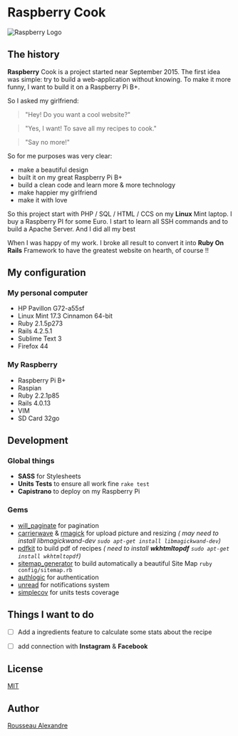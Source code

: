 Raspberry Cook
=========


![Raspberry Logo](https://raw.githubusercontent.com/madeindjs/raspberry_cook/master/public/assets/images/og_image.png)


The history
-----------------


**Raspberry** Cook is a project started near September 2015. The first idea was simple: try to build a web-application without knowing. To make it more funny, I want to build it on a Raspberry Pi B+.

So I asked my girlfriend:

>"Hey! Do you want a cool website?"

>"Yes, I want! To save all my recipes to cook."

>"Say no more!"


So for me purposes was very clear:


* make a beautiful design
* built it on my great Raspberry Pi B+
* build a clean code and learn more & more technology
* make happier my girlfriend
* make it with love

So this project start with PHP / SQL / HTML / CCS on my **Linux** Mint laptop. I buy a Raspberry PI for some Euro. I start to learn all SSH commands and to build a Apache Server. And I did all my best

When I was happy of my work. I broke all result to convert it into **Ruby On Rails** Framework to have the greatest website on hearth, of course !!

My configuration
------------------------

### My personal computer

* HP Pavillon G72-a55sf
* Linux Mint 17.3 Cinnamon 64-bit
* Ruby 2.1.5p273
* Rails 4.2.5.1
* Sublime Text 3
* Firefox 44


### My Raspberry
* Raspberry Pi B+
* Raspian
* Ruby 2.2.1p85
* Rails 4.0.13
* VIM
* SD Card 32go


Development
-----------------------

### Global things

* **SASS** for Stylesheets
* **Units Tests** to ensure all work fine `rake test`
* **Capistrano** to deploy on my Raspberry Pi

### Gems

* [will_paginate](https://github.com/mislav/will_paginate) for pagination
* [carrierwave](https://github.com/carrierwaveuploader/carrierwave) & [rmagick](https://github.com/rmagick/rmagick) for upload picture and resizing *( may need to install libmagickwand-dev `sudo apt-get install libmagickwand-dev`)*
* [pdfkit](https://github.com/pdfkit/pdfkit) to build pdf of recipes *( need to install **wkhtmltopdf** `sudo apt-get install wkhtmltopdf`)*
* [sitemap_generator](https://github.com/christianhellsten/sitemap-generator) to build automatically a beautiful Site Map `ruby config/sitemap.rb`
* [authlogic](https://github.com/binarylogic/authlogic) for authentication
* [unread](https://github.com/ledermann/unread) for notifications system
* [simplecov](https://github.com/colszowka/simplecov) for units tests coverage

Things I want to do
----------------------------

* [ ] Add a ingredients feature to calculate some stats about the recipe
* [ ] add connection with **Instagram** & **Facebook**


License
-----------

[MIT](https://opensource.org/licenses/MIT)


Author
----------

[Rousseau Alexandre](https://github.com/madeindjs)


